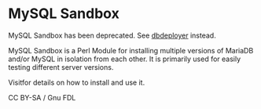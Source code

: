 # MySQL Sandbox

MySQL Sandbox has been deprecated. See [dbdeployer](../administrative-tools/dbdeployer.md) instead.

MySQL Sandbox is a Perl Module for installing multiple versions of MariaDB and/or MySQL in isolation from each other. It is primarily used for easily testing different server versions.

Visitfor details on how to install and use it.

CC BY-SA / Gnu FDL
